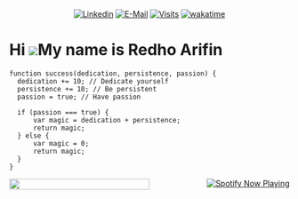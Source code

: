 &nbsp;<div align="center">
  [![Linkedin](https://img.shields.io/badge/linked-in-369?style=flat-square&logo=linkedin&logoColor=white&color=blue)](https://www.linkedin.com/in/redho-arifin-983372196/)
  [![E-Mail](https://img.shields.io/badge/email-reveal-2a8?style=flat-square&logo=gmail&logoColor=white)](https://mail.google.com/mail/u/1/?view=cm&fs=1&to=redho.arn@gmail.com&tf=1)
  [![Visits](https://komarev.com/ghpvc/?username=redhocode&logo=GitHub&label=github%20visits&color=336699&logoColor=white&style=flat-square)](https://github.com/redhocode)
  [![wakatime](https://wakatime.com/badge/user/d34b7c67-b021-453b-88f1-66063a5e64f9.svg)](https://wakatime.com/@d34b7c67-b021-453b-88f1-66063a5e64f9)
</div>

 
Hi ![](https://user-images.githubusercontent.com/18350557/176309783-0785949b-9127-417c-8b55-ab5a4333674e.gif)My name is Redho Arifin
====================================================================================================================================

<div>
  
  ```
function success(dedication, persistence, passion) {
    dedication += 10; // Dedicate yourself
    persistence += 10; // Be persistent
    passion = true; // Have passion

    if (passion === true) {
        var magic = dedication + persistence;
        return magic;
    } else {
        var magic = 0;
        return magic;
    }
}

```
<div style="display: flex; justify-content: space-between;">
  <div style="flex: 1;">
    <figure style="margin: 0;">
      <img src="https://wakatime.com/share/@redhocode/ff7f8fe5-bb4e-45c2-9a79-6b02fdbaf50f.svg" style="width: 100%; height: auto;">
    </figure>
  </div>
  <div style="flex: 1; text-align: right;">
    <a href="https://www.spotify.com/" target="_blank" rel="noreferrer">
      <img src="https://spotify-github-profile.kittinanx.com/api/view.svg?uid=a3thxrr5hvqruh3dkvsa8nh49&cover_image=true&theme=compact&show_offline=true&background_color=121212&interchange=true" alt="Spotify Now Playing"/>
    </a>
  </div>
</div>






